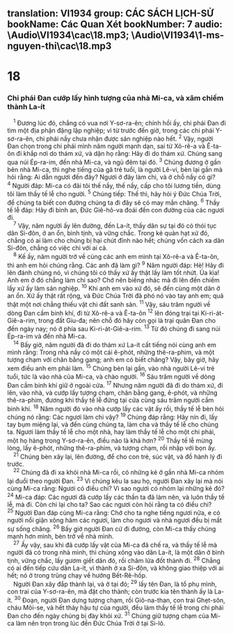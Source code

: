 translation: VI1934
group: CÁC SÁCH LỊCH-SỬ
bookName: Các Quan Xét 
bookNumber: 7
audio: \Audio\VI1934\cac\18.mp3; \Audio\VI1934\1-ms-nguyen-thi\cac\18.mp3
-------

<div class="title"><h1>18</h1><h3>Chi phái Đan cướp lấy hình tượng của nhà Mi-ca, và xâm chiếm thành La-ít</h3></div>
<span class="verse cac_18_1"> <sup>1</sup> Đương lúc đó, chẳng có vua nơi Y-sơ-ra-ên; chính hồi ấy, chi phái Đan đi tìm một địa phận đặng lập nghiệp; vì từ trước đến giờ, trong các chi phái Y-sơ-ra-ên, chi phái nầy chưa nhận được sản nghiệp nào hết. </span>
<span class="verse cac_18_2"><sup>2</sup> Vậy, người Đan chọn trong chi phái mình năm người mạnh dạn, sai từ Xô-rê-a và Ê-ta-ôn đi khắp nơi do thám xứ, và dặn họ rằng: Hãy đi do thám xứ. Chúng sang qua núi Ép-ra-im, đến nhà Mi-ca, và ngủ đêm tại đó. </span>
<span class="verse cac_18_3"><sup>3</sup> Chúng đương ở gần bên nhà Mi-ca, thì nghe tiếng của gã trẻ tuổi, là người Lê-vi, bèn lại gần mà hỏi rằng: Ai dẫn ngươi đến đây? Ngươi ở đây làm chi, và ở chỗ nầy có gì? </span>
<span class="verse cac_18_4"><sup>4</sup> Người đáp: Mi-ca có đãi tôi thế nầy, thế nầy, cấp cho tôi lương tiền, dùng tôi làm thầy tế lễ cho người. </span>
<span class="verse cac_18_5"><sup>5</sup> Chúng tiếp: Thế thì, hãy hỏi ý Đức Chúa Trời, để chúng ta biết con đường chúng ta đi đây sẽ có may mắn chăng. </span>
<span class="verse cac_18_6"><sup>6</sup> Thầy tế lễ đáp: Hãy đi bình an, Đức Giê-hô-va đoái đến con đường của các ngươi đi. <br/></span>
<span class="verse cac_18_7"> <sup>7</sup> Vậy, năm người ấy lên đường, đến La-ít, thấy dân sự tại đó có thói tục dân Si-đôn, ở an ổn, bình tịnh, và vững chắc. Trong kẻ quản hạt xứ đó, chẳng có ai làm cho chúng bị hại chút đỉnh nào hết; chúng vốn cách xa dân Si-đôn, chẳng có việc chi với ai cả. <br/></span>
<span class="verse cac_18_8"> <sup>8</sup> Kế ấy, năm người trở về cùng các anh em mình tại Xô-rê-a và Ê-ta-ôn, thì anh em hỏi chúng rằng. Các anh đã làm gì? </span>
<span class="verse cac_18_9"><sup>9</sup> Năm người đáp: Hè! Hãy đi lên đánh chúng nó, vì chúng tôi có thấy xứ ấy thật lấy làm tốt nhứt. Ủa kìa! Anh em ở đó chẳng làm chi sao? Chớ nên biếng nhác mà đi lên đến chiếm lấy xứ ấy làm sản nghiệp. </span>
<span class="verse cac_18_10"><sup>10</sup> Khi anh em vào xứ đó, sẽ đến cùng một dân ở an ổn. Xứ ấy thật rất rộng, và Đức Chúa Trời đã phó nó vào tay anh em; quả thật một nơi chẳng thiếu vật chi đất sanh sản. </span>
<span class="verse cac_18_11"><sup>11</sup> Vậy, sáu trăm người về dòng Đan cầm binh khí, đi từ Xô-rê-a và Ê-ta-ôn </span>
<span class="verse cac_18_12"><sup>12</sup> lên đóng trại tại Ki-ri-át-Giê-a-rim, trong đất Giu-đa; nên chỗ đó hãy còn gọi là trại quân Đan cho đến ngày nay; nó ở phía sau Ki-ri-át-Giê-a-rim. </span>
<span class="verse cac_18_13"><sup>13</sup> Từ đó chúng đi sang núi Ép-ra-im và đến nhà Mi-ca. <br/></span>
<span class="verse cac_18_14"> <sup>14</sup> Bấy giờ, năm người đã đi do thám xứ La-ít cất tiếng nói cùng anh em mình rằng: Trong nhà nầy có một cái ê-phót, những thê-ra-phim, và một tượng chạm với chân bằng gang; anh em có biết chăng? Vậy, bây giờ, hãy xem điều anh em phải làm. </span>
<span class="verse cac_18_15"><sup>15</sup> Chúng bèn lại gần, vào nhà người Lê-vi trẻ tuổi, tức là vào nhà của Mi-ca, và chào người. </span>
<span class="verse cac_18_16"><sup>16</sup> Sáu trăm người về dòng Đan cầm binh khí giữ ở ngoài cửa. </span>
<span class="verse cac_18_17"><sup>17</sup> Nhưng năm người đã đi do thám xứ, đi lên, vào nhà, và cướp lấy tượng chạm, chân bằng gang, ê-phót, và những thê-ra-phim, đương khi thầy tế lễ đứng tại cửa cùng sáu trăm người cầm binh khí. </span>
<span class="verse cac_18_18"><sup>18</sup> Năm người đó vào nhà cướp lấy các vật ấy rồi, thầy tế lễ bèn hỏi chúng nó rằng: Các ngươi làm chi vậy? </span>
<span class="verse cac_18_19"><sup>19</sup> Chúng đáp rằng: Hãy nín đi, lấy tay bụm miệng lại, và đến cùng chúng ta, làm cha và thầy tế lễ cho chúng ta. Ngươi làm thầy tế lễ cho một nhà, hay làm thầy tế lễ cho một chi phái, một họ hàng trong Y-sơ-ra-ên, điều nào là khá hơn? </span>
<span class="verse cac_18_20"><sup>20</sup> Thầy tế lễ mừng lòng, lấy ê-phót, những thê-ra-phim, và tượng chạm, rồi nhập với bọn ấy. <br/></span>
<span class="verse cac_18_21"> <sup>21</sup> Chúng bèn xây lại, lên đường, để cho con trẻ, súc vật, và đồ hành lý đi trước. <br/></span>
<span class="verse cac_18_22"> <sup>22</sup> Chúng đã đi xa khỏi nhà Mi-ca rồi, có những kẻ ở gần nhà Mi-ca nhóm lại đuổi theo người Đan. </span>
<span class="verse cac_18_23"><sup>23</sup> Vì chúng kêu la sau họ, người Đan xây lại mà nói cùng Mi-ca rằng: Ngươi có điều chi? Vì sao ngươi có nhóm lại những kẻ đó? </span>
<span class="verse cac_18_24"><sup>24</sup> Mi-ca đáp: Các ngươi đã cướp lấy các thần ta đã làm nên, và luôn thầy tế lễ, mà đi. Còn chi lại cho ta? Sao các ngươi còn hỏi rằng ta có điều chi? </span>
<span class="verse cac_18_25"><sup>25</sup> Người Đan đáp cùng Mi-ca rằng: Chớ cho ta nghe tiếng ngươi nữa, e có người nổi giận xông hãm các ngươi, làm cho ngươi và nhà ngươi đều bị mất sự sống chăng. </span>
<span class="verse cac_18_26"><sup>26</sup> Bấy giờ người Đan cứ đi đường, còn Mi-ca thấy chúng mạnh hơn mình, bèn trở về nhà mình. <br/></span>
<span class="verse cac_18_27"> <sup>27</sup> Ấy vậy, sau khi đã cướp lấy vật của Mi-ca đã chế ra, và thầy tế lễ mà người đã có trong nhà mình, thì chúng xông vào dân La-ít, là một dân ở bình tịnh, vững chắc, lấy gươm giết dân đó, rồi châm lửa đốt thành đi. </span>
<span class="verse cac_18_28"><sup>28</sup> Chẳng có ai đến tiếp cứu dân La-ít, vì thành ở xa Si-đôn, và không giao thiệp với ai hết; nó ở trong trũng chạy về hướng Bết-Rê-hốp. <br/> Người Đan xây đắp thành lại, và ở tại đó; </span>
<span class="verse cac_18_29"><sup>29</sup> lấy tên Đan, là tổ phụ mình, con trai của Y-sơ-ra-ên, mà đặt cho thành; còn trước kia tên thành ấy là La-ít. </span>
<span class="verse cac_18_30"><sup>30</sup> Đoạn, người Đan dựng tượng chạm, rồi Giô-na-than, con trai Ghẹt-sôn, cháu Môi-se, và hết thảy hậu tự của người, đều làm thầy tế lễ trong chi phái Đan cho đến ngày chúng bị đày khỏi xứ. </span>
<span class="verse cac_18_31"><sup>31</sup> Chúng giữ tượng chạm của Mi-ca làm nên trọn trong lúc đền Đức Chúa Trời ở tại Si-lô. <br/></span>
